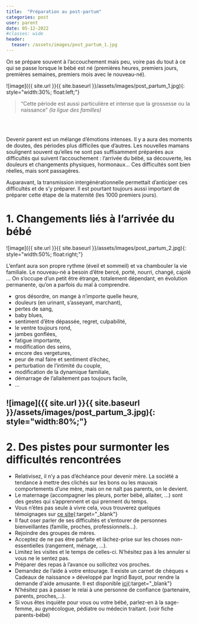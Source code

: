 ```yaml
---
title:  "Préparation au post-partum"
categories: post
user: parent
date: 05-12-2022
#classes: wide
header:
  teaser: /assets/images/post_partum_1.jpg
---
```


On se prépare souvent à l’accouchement mais peu, voire pas du tout à ce qui se passe lorsque le bébé est né (premières heures, premiers jours, premières semaines, premiers mois avec le nouveau-né). 

![image]({{ site.url }}{{ site.baseurl }}/assets/images/post_partum_1.jpg){: style="width:30%; float:left;"}

> “Cette période est aussi particulière et intense que la grossesse ou la naissance” 
> <cite>(la ligue des familles)</cite>

<br>
<br>

Devenir parent est un mélange d’émotions intenses. Il y a aura des moments de doutes, des périodes plus difficiles que d’autres. Les nouvelles mamans soulignent souvent qu’elles ne sont pas suffisamment préparées aux difficultés qui suivent l’accouchement : l’arrivée du bébé, sa découverte, les douleurs et changements physiques, hormonaux… Ces difficultés sont bien réelles, mais sont passagères.

Auparavant, la transmission intergénérationnelle permettait d’anticiper ces difficultés et de s’y préparer. Il est pourtant toujours aussi important de préparer cette étape de la maternité (les 1000 premiers jours).


# 1. Changements liés à l’arrivée du bébé


![image]({{ site.url }}{{ site.baseurl }}/assets/images/post_partum_2.jpg){: style="width:50%; float:right;"}

L’enfant aura son propre rythme (éveil et sommeil) et va chambouler la vie familiale. Le nouveau-né a besoin d’être bercé, porté, nourri, changé, cajolé … On s’occupe d’un petit être étrange, totalement dépendant, en évolution permanente, qu’on a parfois du mal à comprendre.



- gros désordre, on mange à n’importe quelle heure, 
- douleurs (en urinant, s’asseyant, marchant), 
- pertes de sang, 
- baby blues, 
- sentiment d’être dépassée, regret, culpabilité,
- le ventre toujours rond, 
- jambes gonflées, 
- fatigue importante,
- modification des seins, 
- encore des vergetures,
- peur de mal faire et sentiment d’échec,
- perturbation de l’intimité du couple,
- modification de la dynamique familiale,
- démarrage de l’allaitement pas toujours facile, 
- …

![image]({{ site.url }}{{ site.baseurl }}/assets/images/post_partum_3.jpg){: style="width:80%;"}
---------------------

# 2. Des pistes pour surmonter les difficultés rencontrées

- Relativisez, il n’y a pas d’échéance pour devenir mère. La société a tendance à mettre des clichés sur les bons ou les mauvais comportements d’une mère, mais on ne naît pas parents, on le devient. 
- Le maternage (accompagner les pleurs, porter bébé, allaiter, …) sont des gestes qui s’apprennent et qui prennent du temps.
- Vous n’étes pas seule à vivre cela, vous trouverez quelques témoignages sur [ce site](http://www.supermaman.be/fiche/la-maternite-une-idealisation-sociale/){:target="_blank"}
- Il faut oser parler de ses difficultés et s’entourer de personnes bienveillantes (famille, proches, professionnels…). 
- Rejoindre des groupes de mères.
- Acceptez de ne pas être parfaite et lâchez-prise sur les choses non-essentielles (rangement, ménage, …).
- Limitez les visites et le temps de celles-ci. N’hésitez pas à les annuler si vous ne le sentez pas. 
- Préparer des repas à l’avance ou sollicitez vos proches. 
- Demandez de l’aide à votre entourage. Il existe un carnet de chèques « Cadeaux de naissance » développé par Ingrid Bayot, pour rendre la demande d'aide amusante. Il est disponible [ici](http://tinyurl.com/yc7ehxdt){:target="_blank"}
- N’hésitez pas à passer le relai à une personne de confiance (partenaire, parents, proches,...).
- Si vous êtes inquiète pour vous ou votre bébé, parlez-en à la sage-femme, au gynécologue, pédiatre ou médecin traitant. (voir fiche parents-bébé)
